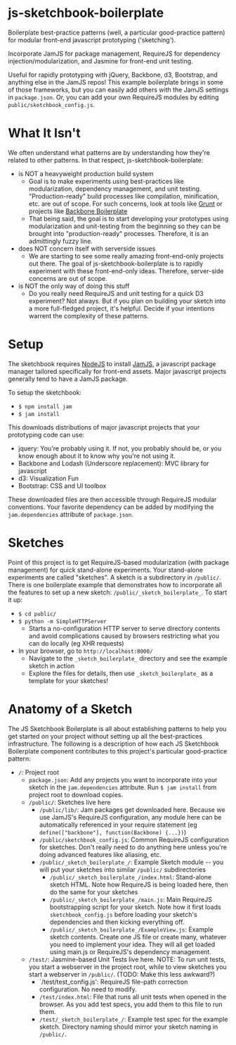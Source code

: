 js-sketchbook-boilerplate
=========================

Boilerplate best-practice patterns (well, a particular good-practice pattern) for modular front-end javascript
 prototyping ('sketching').

Incorporate JamJS for package management, RequireJS for dependency injection/modularization, and Jasmine for front-end
unit testing.

Useful for rapidly prototyping with jQuery, Backbone, d3, Bootstrap, and anything else in the JamJS repos!  This
example boilerplate brings in some of those frameworks, but you can easily add others with the JamJS settings in
`package.json`.  Or, you can add your own RequireJS modules by editing `public/sketchbook_config.js`.

# What It Isn't
We often understand what patterns are by understanding how they're related to other patterns.  In that respect,
js-sketchbook-boilerplate:
* is NOT a heavyweight production build system
  * Goal is to make experiments using best-practices like modularization, dependency management, and unit testing.
  "Production-ready" build processes like compilation, minification, etc. are out of scope.  For such concerns, look at
  tools like [Grunt](http://gruntjs.com/) or projects like [Backbone Boilerplate](https://github.com/tbranyen/backbone-boilerplate)
  * That being said, the goal is to start developing your prototypes using modularization and unit-testing from the
  beginning so they can be brought into "production-ready" processes.  Therefore, it is an admittingly fuzzy line.
* does NOT concern itself with serverside issues
  * We are starting to see some really amazing front-end-only projects out there.  The goal of js-sketchbook-boilerplate
  is to rapidly experiment with these front-end-only ideas.  Therefore, server-side concerns are out of scope.
* is NOT the only way of doing this stuff
  * Do you really need RequireJS and unit testing for a quick D3 experiment?  Not always.  But if you plan on building
  your sketch into a more full-fledged project, it's helpful.  Decide if your intentions warrent the complexity of
  these patterns.

# Setup
The sketchbook requires [NodeJS](http://nodejs.org/) to install [JamJS](http://jamjs.org/), a javascript package manager
tailored specifically for front-end assets.  Major javascript projects generally tend to have a JamJS package.

To setup the sketchbook:
* `$ npm install jam`
* `$ jam install`

This downloads distributions of major javascript projects that your prototyping code can use:
* jquery: You're probably using it.  If not, you probably should be, or you know enough about it to know why you're not using it.
* Backbone and Lodash (Underscore replacement): MVC library for javascript
* d3: Visualization Fun
* Bootstrap: CSS and UI toolbox

These downloaded files are then accessible through RequireJS modular conventions.  Your favorite dependency can be added
by modifying the `jam.dependencies` attribute of `package.json`.


# Sketches
Point of this project is to get RequireJS-based modularization (with package management) for quick stand-alone
experiments.  Your stand-alone experiments are called "sketches".  A sketch is a subdirectory in `/public/`.  There is
one boilerplate example that demonstrates how to incorporate all the features to set up a new sketch:
`/public/_sketch_boilerplate_`.  To start it up:
* `$ cd public/`
* `$ python -m SimpleHTTPServer`
  * Starts a no-configuration HTTP server to serve directory contents and avoid complications caused by browsers
  restricting what you can do locally (eg XHR requests)
* In your browser, go to `http://localhost:8000/`
  * Navigate to the `_sketch_boilerplate_` directory and see the example sketch in action
  * Explore the files for details, then use `_sketch_boilerplate_` as a template for your sketches!

# Anatomy of a Sketch
The JS Sketchbook Boilerplate is all about establishing patterns to help you get started on your project without setting
up all the best-practices infrastructure.  The following is a description of how each JS Sketchbook Boilerplate
component contributes to this project's particular good-practice pattern:
* `/`: Project root
  * `package.json`: Add any projects you want to incorporate into your sketch in the `jam.dependencies` attribute.  Run
  `$ jam install` from project root to download copies.
  * `/public/`: Sketches live here
    * `/public/lib/`: Jam packages get downloaded here.  Because we use JamJS's RequireJS configuration, any module here
    can be automatically referenced in your require statement (eg `define(["backbone"], function(Backbone) {...})`)
    * `/public/sketchbook_config.js`: Common RequireJS configuration for sketches.  Don't really need to do anything here
    unless you're doing advanced features like aliasing, etc.
    * `/public/_sketch_boilerplate_/`: Example Sketch module -- you will put your sketches into similar `/public/`
    subdirectories
      * `/public/_sketch_boilerplate_/index.html`: Stand-alone sketch HTML.  Note how RequireJS is being loaded here,
      then do the same for your sketches
      * `/public/_sketch_boilerplate_/main.js`: Main RequireJS bootstrapping script for your sketch.  Note how it first
      loads `sketchbook_config.js` before loading your sketch's dependencies and then kicking everything off.
      * `/public/_sketch_boilerplate_/ExampleView.js`: Example sketch contents. Create one JS file or create many,
      whatever you need to implement your idea.  They will all get loaded using main.js or RequireJS's dependency
      management.
  * `/test/`: Jasmine-based Unit Tests live here.  NOTE: To run unit tests, you start a webserver in the project root,
  while to view sketches you start a webserver in `/public/`.  (TODO: Make this less awkward?)
    * `/test/test_config.js': RequireJS file-path correction configuration.  No need to modify.
    * `/test/index.html`: File that runs all unit tests when opened in the browser.  As you add test specs, you add them
    to this file to run them.
    * `/test/_sketch_boilerplate_/`: Example test spec for the example sketch.  Directory naming should mirror your
    sketch naming in `/public/`.



